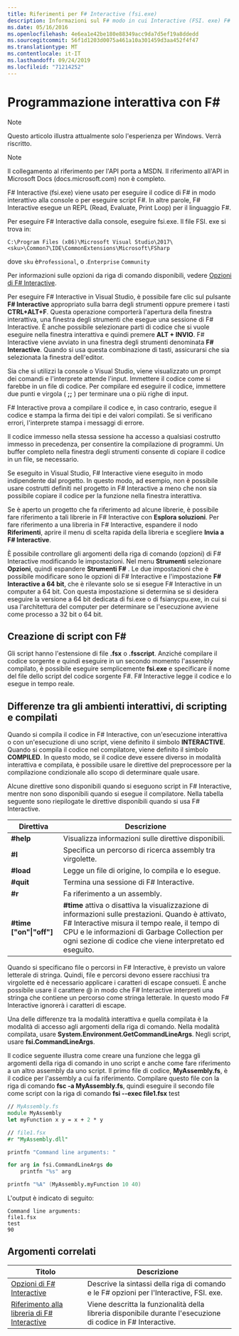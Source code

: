 ```yaml
---
title: Riferimenti per F# Interactive (fsi.exe)
description: Informazioni sul F# modo in cui Interactive (FSI. exe) F# viene usato per eseguire il codice in modo F# interattivo nella console o per eseguire script.
ms.date: 05/16/2016
ms.openlocfilehash: 4e6ea1e42be180e88349acc9da7d5ef19a8ddedd
ms.sourcegitcommit: 56f1d1203d0075a461a10a301459d3aa452f4f47
ms.translationtype: MT
ms.contentlocale: it-IT
ms.lasthandoff: 09/24/2019
ms.locfileid: "71214252"
---
```

# <a name="interactive-programming-with-f"></a>Programmazione interattiva con F\#

> [!NOTE]
> Questo articolo illustra attualmente solo l'esperienza per Windows.  Verrà riscritto.

> [!NOTE]
> Il collegamento al riferimento per l'API porta a MSDN.  Il riferimento all'API in Microsoft Docs (docs.microsoft.com) non è completo.

F# Interactive (fsi.exe) viene usato per eseguire il codice di F# in modo interattivo alla console o per eseguire script F#. In altre parole, F# Interactive esegue un REPL (Read, Evaluate, Print Loop) per il linguaggio F#.

Per eseguire F# Interactive dalla console, eseguire fsi.exe.  Il file FSI. exe si trova in:

```console
C:\Program Files (x86)\Microsoft Visual Studio\2017\<sku>\Common7\IDE\CommonExtensions\Microsoft\FSharp
```

dove `sku` è`Professional`, o .`Enterprise` `Community`

Per informazioni sulle opzioni da riga di comando disponibili, vedere [Opzioni di F# Interactive](../../language-reference/fsharp-interactive-options.md).

Per eseguire F# Interactive in Visual Studio, è possibile fare clic sul pulsante **F# Interactive** appropriato sulla barra degli strumenti oppure premere i tasti **CTRL+ALT+F**. Questa operazione comporterà l'apertura della finestra interattiva, una finestra degli strumenti che esegue una sessione di F# Interactive. È anche possibile selezionare parti di codice che si vuole eseguire nella finestra interattiva e quindi premere **ALT + INVIO**. F# Interactive viene avviato in una finestra degli strumenti denominata **F# Interactive**. Quando si usa questa combinazione di tasti, assicurarsi che sia selezionata la finestra dell'editor.

Sia che si utilizzi la console o Visual Studio, viene visualizzato un prompt dei comandi e l'interprete attende l'input. Immettere il codice come si farebbe in un file di codice. Per compilare ed eseguire il codice, immettere due punti e virgola ( **;;** ) per terminare una o più righe di input.

F# Interactive prova a compilare il codice e, in caso contrario, esegue il codice e stampa la firma dei tipi e dei valori compilati. Se si verificano errori, l'interprete stampa i messaggi di errore.

Il codice immesso nella stessa sessione ha accesso a qualsiasi costrutto immesso in precedenza, per consentire la compilazione di programmi. Un buffer completo nella finestra degli strumenti consente di copiare il codice in un file, se necessario.

Se eseguito in Visual Studio, F# Interactive viene eseguito in modo indipendente dal progetto. In questo modo, ad esempio, non è possibile usare costrutti definiti nel progetto in F# Interactive a meno che non sia possibile copiare il codice per la funzione nella finestra interattiva.

Se è aperto un progetto che fa riferimento ad alcune librerie, è possibile fare riferimento a tali librerie in F# Interactive con **Esplora soluzioni**. Per fare riferimento a una libreria in F# Interactive, espandere il nodo **Riferimenti**, aprire il menu di scelta rapida della libreria e scegliere **Invia a F# Interactive**.

È possibile controllare gli argomenti della riga di comando (opzioni) di F# Interactive modificando le impostazioni. Nel menu **Strumenti** selezionare **Opzioni**, quindi espandere **Strumenti F#** . Le due impostazioni che è possibile modificare sono le opzioni di F# Interactive e l'impostazione **F# Interactive a 64 bit**, che è rilevante solo se si esegue F# Interactive in un computer a 64 bit. Con questa impostazione si determina se si desidera eseguire la versione a 64 bit dedicata di fsi.exe o di fsianycpu.exe, in cui si usa l'architettura del computer per determinare se l'esecuzione avviene come processo a 32 bit o 64 bit.

## <a name="scripting-with-f"></a>Creazione di script con F\#
Gli script hanno l'estensione di file **.fsx** o **.fsscript**. Anziché compilare il codice sorgente e quindi eseguire in un secondo momento l'assembly compilato, è possibile eseguire semplicemente **fsi.exe** e specificare il nome del file dello script del codice sorgente F#. F# Interactive legge il codice e lo esegue in tempo reale.

## <a name="differences-between-the-interactive-scripting-and-compiled-environments"></a>Differenze tra gli ambienti interattivi, di scripting e compilati
Quando si compila il codice in F# Interactive, con un'esecuzione interattiva o con un'esecuzione di uno script, viene definito il simbolo **INTERACTIVE**. Quando si compila il codice nel compilatore, viene definito il simbolo **COMPILED**. In questo modo, se il codice deve essere diverso in modalità interattiva e compilata, è possibile usare le direttive del preprocessore per la compilazione condizionale allo scopo di determinare quale usare.

Alcune direttive sono disponibili quando si eseguono script in F# Interactive, mentre non sono disponibili quando si esegue il compilatore. Nella tabella seguente sono riepilogate le direttive disponibili quando si usa F# Interactive.

|Direttiva|Descrizione|
|---------|-----------|
|**#help**|Visualizza informazioni sulle direttive disponibili.|
|**#I**|Specifica un percorso di ricerca assembly tra virgolette.|
|**#load**|Legge un file di origine, lo compila e lo esegue.|
|**#quit**|Termina una sessione di F# Interactive.|
|**#r**|Fa riferimento a un assembly.|
|**#time ["on"&#124;"off"]**|**#time** attiva o disattiva la visualizzazione di informazioni sulle prestazioni. Quando è attivato, F# Interactive misura il tempo reale, il tempo di CPU e le informazioni di Garbage Collection per ogni sezione di codice che viene interpretato ed eseguito.|

Quando si specificano file o percorsi in F# Interactive, è previsto un valore letterale di stringa. Quindi, file e percorsi devono essere racchiusi tra virgolette ed è necessario applicare i caratteri di escape consueti. È anche possibile usare il carattere @ in modo che F# Interactive interpreti una stringa che contiene un percorso come stringa letterale. In questo modo F# Interactive ignorerà i caratteri di escape.

Una delle differenze tra la modalità interattiva e quella compilata è la modalità di accesso agli argomenti della riga di comando. Nella modalità compilata, usare **System.Environment.GetCommandLineArgs**. Negli script, usare **fsi.CommandLineArgs**.

Il codice seguente illustra come creare una funzione che legga gli argomenti della riga di comando in uno script e anche come fare riferimento a un altro assembly da uno script. Il primo file di codice, **MyAssembly.fs**, è il codice per l'assembly a cui fa riferimento. Compilare questo file con la riga di comando **fsc -a MyAssembly.fs**, quindi eseguire il secondo file come script con la riga di comando **fsi --exec file1.fsx** test

```fsharp
// MyAssembly.fs
module MyAssembly
let myFunction x y = x + 2 * y
```

```fsharp
// file1.fsx
#r "MyAssembly.dll"

printfn "Command line arguments: "

for arg in fsi.CommandLineArgs do
    printfn "%s" arg

printfn "%A" (MyAssembly.myFunction 10 40)
```

L'output è indicato di seguito:

```console
Command line arguments: 
file1.fsx
test
90
```

## <a name="related-topics"></a>Argomenti correlati

|Titolo|Descrizione|
|-----|-----------|
|[Opzioni di F# Interactive](../../language-reference/fsharp-interactive-options.md)|Descrive la sintassi della riga di comando e le F# opzioni per l'Interactive, FSI. exe.|
|[Riferimento alla libreria di F# Interactive](https://msdn.microsoft.com/visualfsharpdocs/conceptual/fsharp-interactive-library-reference)|Viene descritta la funzionalità della libreria disponibile durante l'esecuzione di codice in F# Interactive.|
